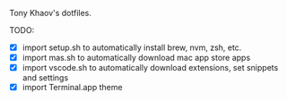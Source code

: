 Tony Khaov's dotfiles.

TODO:

- [x] import setup.sh to automatically install brew, nvm, zsh, etc.
- [x] import mas.sh to automatically download mac app store apps
- [x] import vscode.sh to automatically download extensions, set snippets and settings
- [x] import Terminal.app theme
